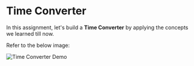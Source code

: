 # Time Converter

In this assignment, let's build a **Time Converter** by applying the concepts we learned till now.

Refer to the below image:

![Time Converter Demo](https://assets.ccbp.in/frontend/content/dynamic-webapps/time-converter-output.gif)

